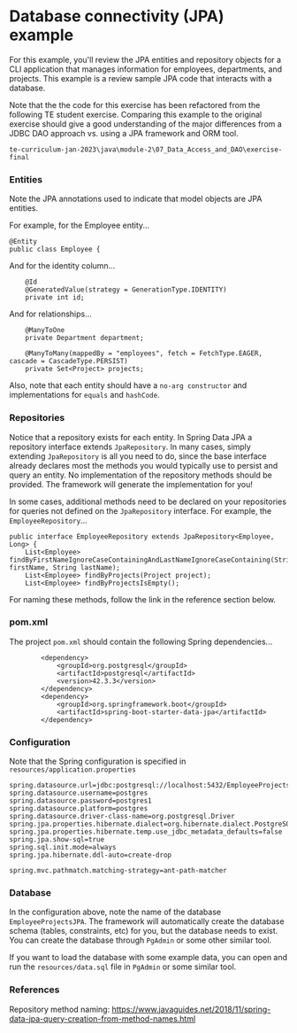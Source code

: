 # Database connectivity (JPA) example

For this example, you'll review the JPA entities and repository objects for a CLI application that manages information for employees, departments, and projects. This example is a review sample JPA code that interacts with a database.

Note that the the code for this exercise has been refactored from the following TE student exercise.  Comparing this example to the original exercise should give a good understanding of the major differences from a JDBC DAO approach vs. using a JPA framework and ORM tool.
```
te-curriculum-jan-2023\java\module-2\07_Data_Access_and_DAO\exercise-final
```
### Entities

Note the JPA annotations used to indicate that model objects are JPA entities.

For example, for the Employee entity...
```
@Entity 
public class Employee {
```

And for the identity column...
```
    @Id 
    @GeneratedValue(strategy = GenerationType.IDENTITY) 
    private int id;
```

And for relationships...
```
    @ManyToOne
	private Department department;
	
	@ManyToMany(mappedBy = "employees", fetch = FetchType.EAGER, cascade = CascadeType.PERSIST)
	private Set<Project> projects;	
```

Also, note that each entity should have a `no-arg constructor` and implementations for `equals` and `hashCode`.

### Repositories
Notice that a repository exists for each entity.  In Spring Data JPA a repository interface extends `JpaRepository`.
In many cases, simply extending `JpaRepository` is all you need to do, since the base interface already declares most the methods you would typically use to persist and query an entity.
No implementation of the repository methods should be provided.  The framework will generate the implementation for you!

In some cases, additional methods need to be declared on your repositories for queries not defined on the `JpaRepository` interface.  For example, the `EmployeeRepository`...
```
public interface EmployeeRepository extends JpaRepository<Employee, Long> {
    List<Employee> findByFirstNameIgnoreCaseContainingAndLastNameIgnoreCaseContaining(String firstName, String lastName);
    List<Employee> findByProjects(Project project);
    List<Employee> findByProjectsIsEmpty();
```
For naming these methods, follow the link in the reference section below.

### pom.xml

The project `pom.xml` should contain the following Spring dependencies...
```
        <dependency> 
            <groupId>org.postgresql</groupId> 
            <artifactId>postgresql</artifactId> 
            <version>42.3.3</version> 
        </dependency>
        <dependency> 
            <groupId>org.springframework.boot</groupId> 
            <artifactId>spring-boot-starter-data-jpa</artifactId> 
        </dependency>
```

### Configuration
Note that the Spring configuration is specified in `resources/application.properties`
```
spring.datasource.url=jdbc:postgresql://localhost:5432/EmployeeProjectsJPA
spring.datasource.username=postgres
spring.datasource.password=postgres1
spring.datasource.platform=postgres
spring.datasource.driver-class-name=org.postgresql.Driver
spring.jpa.properties.hibernate.dialect=org.hibernate.dialect.PostgreSQLDialect
spring.jpa.properties.hibernate.temp.use_jdbc_metadata_defaults=false
spring.jpa.show-sql=true
spring.sql.init.mode=always
spring.jpa.hibernate.ddl-auto=create-drop

spring.mvc.pathmatch.matching-strategy=ant-path-matcher
```

### Database
In the configuration above, note the name of the database `EmployeeProjectsJPA`.  The framework will automatically create the database schema (tables, constraints, etc) for you, but the database needs to exist.
You can create the database through `PgAdmin` or some other similar tool.

If you want to load the database with some example data, you can open and run the `resources/data.sql` file in `PgAdmin` or some similar tool.

### References
Repository method naming: 
https://www.javaguides.net/2018/11/spring-data-jpa-query-creation-from-method-names.html